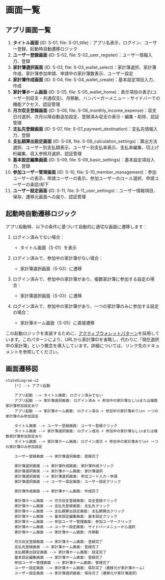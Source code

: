 # 画面一覧

## アプリ画面一覧

1. **タイトル画面** (ID: S-01, file: S-01_title)：アプリ名表示、ログイン、ユーザー登録、起動時自動遷移ロジック
2. **ユーザー登録画面** (ID: S-02, file: S-02_user_register)：ユーザー情報入力、登録
3. **家計簿選択画面** (ID: S-03, file: S-03_wallet_select)：家計簿選択、家計簿作成、家計簿参加申請、申請中の家計簿数表示、ユーザー設定
4. **家計簿作成画面** (ID: S-04, file: S-04_wallet_create)：基本設定項目入力、作成
5. **家計簿ホーム画面** (ID: S-05, file: S-05_wallet_home)：表示項目の表示(ユーザー別収支・共通収支)、月移動、ハンバーガーメニュー・サイドバーでの機能アクセス、認証管理
6. **月次収支登録画面** (ID: S-06, file: S-06_monthly_income_expense)：収支日付選択、次月以降自動追加設定、登録済み収支の表示・編集・削除、認証管理
7. **支払先登録画面** (ID: S-07, file: S-07_payment_destination)：支払先情報入力、登録
8. **支払額算出設定画面** (ID: S-08, file: S-08_calculation_settings)：算出方法選択、ユーザー別支払額表示、ユーザー別支払率表示、支払率編集、切上げ桁編集、収入参照月選択、認証管理
9. **基本設定編集画面** (ID: S-09, file: S-09_basic_settings)：基本設定項目入力、登録
10. **参加ユーザー管理画面** (ID: S-10, file: S-10_member_management)：参加ユーザーの表示、申請ユーザーの表示、参加ユーザーのロール選択、申請ユーザーの承認/却下
11. **ユーザー設定画面** (ID: S-11, file: S-11_user_settings)：ユーザー情報項目、保存、遷移元画面への戻り、認証管理

## 起動時自動遷移ロジック

アプリ起動時、以下の条件に基づいて自動的に適切な画面に遷移します：

1. ログイン済みでない場合：
   - タイトル画面（S-01）を表示
   
2. ログイン済みで、参加中の家計簿がない場合：
   - 家計簿選択画面（S-03）に遷移
   
3. ログイン済みで、参加中の家計簿があり、複数家計簿に参加する設定の場合：
   - 家計簿選択画面（S-03）に遷移
   
4. ログイン済みで、参加中の家計簿があり、一つの家計簿のみに参加する設定の場合：
   - 家計簿ホーム画面（S-05）に直接遷移

この起動ロジックを実装するために、[アクティブウォレットパターン](アクティブウォレットパターン.md)を採用しています。このパターンにより、URLから家計簿IDを省略し、代わりに「現在選択中の家計簿」という概念を導入しています。詳細については、リンク先のドキュメントを参照してください。

## 画面遷移図

```mermaid
stateDiagram-v2
    [*] --> アプリ起動
    
    アプリ起動 --> タイトル画面: ログイン済みでない
    アプリ起動 --> 家計簿選択画面: ログイン済み + 参加中の家計簿なし\nまたは複数家計簿参加設定あり
    アプリ起動 --> 家計簿ホーム画面: ログイン済み + 参加中の家計簿あり\n+ 一つの家計簿のみ参加設定
    
    タイトル画面 --> ユーザー登録画面: ユーザー登録クリック
    タイトル画面 --> 家計簿選択画面: ログイン成功 + 参加中の家計簿なし\nまたは複数家計簿参加設定あり
    タイトル画面 --> 家計簿ホーム画面: ログイン成功 + 参加中の家計簿あり\n+ 一つの家計簿のみ参加設定
    
    ユーザー登録画面 --> 家計簿選択画面: 登録完了
    
    家計簿選択画面 --> 家計簿作成画面: 家計簿作成クリック
    家計簿選択画面 --> 家計簿ホーム画面: 家計簿選択
    家計簿選択画面 --> 家計簿選択画面: 参加コード入力・申請
    家計簿選択画面 --> ユーザー設定画面: ユーザー設定クリック
    
    家計簿作成画面 --> 家計簿ホーム画面: 作成完了
    
    家計簿ホーム画面 --> 月次収支登録画面: 収支登録クリック
    家計簿ホーム画面 --> 支払先登録画面: 支払先クリック
    家計簿ホーム画面 --> 支払額算出設定画面: 支払額算出クリック
    家計簿ホーム画面 --> 基本設定編集画面: 基本設定クリック
    家計簿ホーム画面 --> 参加ユーザー管理画面: 参加ユーザークリック
    家計簿ホーム画面 --> ユーザー設定画面: サイドバーメニューから選択
    家計簿ホーム画面 --> 家計簿ホーム画面: 月移動
    
    月次収支登録画面 --> 家計簿ホーム画面: 登録完了
    支払先登録画面 --> 家計簿ホーム画面: 登録完了
    支払額算出設定画面 --> 家計簿ホーム画面: 設定完了
    基本設定編集画面 --> 家計簿ホーム画面: 登録完了
    参加ユーザー管理画面 --> 家計簿ホーム画面: 管理完了
    ユーザー設定画面 --> 家計簿ホーム画面: 保存完了（遷移元が家計簿ホーム）
    ユーザー設定画面 --> 家計簿選択画面: 保存完了（遷移元が家計簿選択）
```
